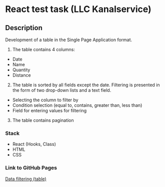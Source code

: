 # React test task (LLC Kanalservice)

## Description

Development of a table in the Single Page Application format.
1. The table contains 4 columns:
* Date
* Name
* Quantity
* Distance
2. The table is sorted by all fields except the date. Filtering is presented in the form of two drop-down lists and a text field.
* Selecting the column to filter by
* Condition selection (equal to, contains, greater than, less than)
* Field for entering values for filtering
3. The table contains pagination

### Stack

* React (Hooks, Class)
* HTML
* CSS

### Link to GitHub Pages

[Data filtering (table)](https://zvmarina.github.io/react-test-task-kanalservice/ "Data filtering (table)")